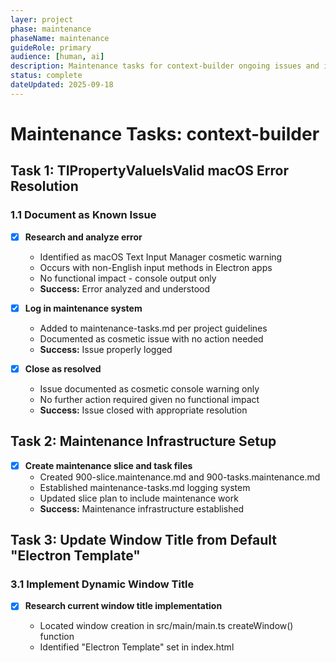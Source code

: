 ```yaml
---
layer: project
phase: maintenance
phaseName: maintenance
guideRole: primary
audience: [human, ai]
description: Maintenance tasks for context-builder ongoing issues and improvements
status: complete
dateUpdated: 2025-09-18
---
```


# Maintenance Tasks: context-builder

## Task 1: TIPropertyValueIsValid macOS Error Resolution

### 1.1 Document as Known Issue

- [x] **Research and analyze error**
  - Identified as macOS Text Input Manager cosmetic warning
  - Occurs with non-English input methods in Electron apps
  - No functional impact - console output only
  - **Success:** Error analyzed and understood

- [x] **Log in maintenance system**
  - Added to maintenance-tasks.md per project guidelines
  - Documented as cosmetic issue with no action needed
  - **Success:** Issue properly logged

- [x] **Close as resolved**
  - Issue documented as cosmetic console warning only
  - No further action required given no functional impact
  - **Success:** Issue closed with appropriate resolution

## Task 2: Maintenance Infrastructure Setup

- [x] **Create maintenance slice and task files**
  - Created 900-slice.maintenance.md and 900-tasks.maintenance.md
  - Established maintenance-tasks.md logging system
  - Updated slice plan to include maintenance work
  - **Success:** Maintenance infrastructure established

## Task 3: Update Window Title from Default "Electron Template"

### 3.1 Implement Dynamic Window Title

- [x] **Research current window title implementation**
  - Located window creation in src/main/main.ts createWindow() function
  - Identified "Electron Template" set in index.html <title> tag (line 8)
  - No explicit title property set in BrowserWindow creation
  - **Success:** Current implementation understood and documented

- [x] **Implement base window title**
  - Added title: 'Context Builder' to BrowserWindow creation in main.ts
  - Updated index.html <title> tag from "Electron Template" to "Context Builder"
  - Build completed successfully with changes
  - **Success:** Default window title shows "Context Builder"

- [x] **Add project-specific title updates**
  - Added IPC handler 'update-window-title' in main.ts with mainWindow reference
  - Added updateWindowTitle to preload.ts electronAPI interface
  - Updated ContextBuilderApp.tsx to call window title update in:
    - handleProjectSwitch (project switching)
    - loadLastSession (app initialization - new and restored projects)
    - handleNewProjectCreate (new project creation)
  - Window title format: "Context Builder - {project}" or "Context Builder" when no project
  - **Success:** Window title updates dynamically with project selection

### 3.2 Testing and Verification

- [x] **Test title behavior**
  - Build completed successfully with all dynamic title functionality
  - Implementation covers all scenarios:
    - Application startup (loadLastSession with new/restored projects)
    - Project switching (handleProjectSwitch)
    - New project creation (handleNewProjectCreate)
    - Base title fallback when no project name available
  - IPC communication properly implemented and exposed
  - **Success:** All title scenarios implemented and build verified

## Task 4: Add Custom Instruction to Available Sections

### 4.1 Research Current Implementation

- [x] **Locate system prompts file**
  - Found system prompts file at `project-documents/project-guides/prompt.ai-project.system.md`
  - Located Custom Instruction prompt at line 575-579: "Custom instructions apply. See Additional Context for instruction prompt."
  - **Success:** Custom Instruction prompt located and understood

- [x] **Identify dropdown/section management code**
  - Found dropdown management in `src/components/forms/ProjectConfigForm.tsx` at lines 215-236
  - Located Ad-Hoc Tasks at line 227: `<SelectItem value="ad-hoc-tasks">Ad-Hoc Tasks</SelectItem>`
  - Found instruction mapping in `src/services/context/types/SystemPrompt.ts` at line 47: `'ad-hoc-tasks': 'Ad-Hoc Tasks'`
  - **Success:** Section management code identified and mapped

### 4.2 Implementation

- [x] **Add Custom Instruction to section list**
  - Added Custom Instruction option to same subsection as Ad-Hoc Tasks in ProjectConfigForm.tsx:228
  - Added instruction mapping in SystemPrompt.ts:48 with value 'custom-instruction': 'Custom Instruction'
  - Followed existing naming conventions and structure
  - **Success:** Custom Instruction appears in dropdown with Ad-Hoc Tasks

- [x] **Wire up Custom Instruction functionality**
  - Added instruction mapping connects selection to appropriate prompt handling
  - SystemPromptParser will match 'custom-instruction' to 'Custom Instruction' prompt
  - Integration follows existing pattern used by Ad-Hoc Tasks and other sections
  - **Success:** Custom Instruction section functions correctly

### 4.3 Testing and Verification

- [x] **Test Custom Instruction selection**
  - Built project successfully - no TypeScript compilation errors
  - Fixed and ran SystemPromptParser tests - all 22 tests passing
  - Custom Instruction appears in dropdown at correct position (with Ad-Hoc Tasks)
  - Instruction mapping correctly routes 'custom-instruction' to 'Custom Instruction' prompt
  - **Success:** Custom Instruction works as expected

## Task 5: Add Monorepo Mode Settings

### Design Overview

**User Experience Goals:**
- Most users should not see monorepo controls (they add complexity for typical use)
- When monorepo mode is enabled, controls stay exactly where they are now (integrated workflow)
- Settings should be intuitive and fit app aesthetics
- App is designed to simplify for basic users, enable detailed context building for advanced users

**Implementation Approach:**
1. **Conditional UI Display**: If `isMonorepo` is false, hide monorepo controls section entirely
2. **Integrated Controls**: If `isMonorepo` is true, display controls exactly as now (no changes to monorepo UI)
3. **Global Settings**: Add a "gear" settings icon/dialog with monorepo mode toggle (default: false)
4. **Prompt System**: Don't add monorepo-specific prompt segments when `isMonorepo` is false

**Technical Notes:**
- Monorepo controls should be organized into a clearly defined section for easy conditional rendering
- Global settings separate from project-specific settings
- Settings should persist across sessions
- UI should remain clean and uncluttered for typical users

### 5.1 Settings Infrastructure

- [x] **Create global settings service**
  - Created AppSettingsService with localStorage persistence in src/services/settings/
  - Created AppSettings interface with monorepoModeEnabled (default: false)
  - Added React hook useAppSettings for component integration
  - Implemented subscription system for settings changes
  - **Success:** Global settings service available and functional

- [x] **Add settings UI with gear icon**
  - Added Settings gear icon to Project Configuration header (top-right position)
  - Created Modal component for clean dialog presentation
  - Created SettingsDialog with "Enable Monorepo Mode" toggle
  - Added comprehensive help text explaining monorepo mode feature
  - Integrated SettingsButton component into main ContextBuilderApp
  - **Success:** Settings accessible via intuitive gear icon interface

### 5.2 UI Conditional Display

- [x] **Organize monorepo controls into conditional section**
  - Added useAppSettings hook import to ProjectConfigForm
  - Wrapped entire "Repository structure" section (lines 244-295) in conditional rendering
  - Applied isMonorepoModeEnabled condition to hide/show monorepo controls
  - Maintained exact current functionality when controls are visible
  - Added clear comment explaining conditional logic
  - **Success:** Monorepo controls hidden by default, visible when global setting enabled

### 5.3 Prompt System Integration

- [x] **Audit monorepo-specific prompt segments**
  - Identified monorepo content in Context Initialization prompt (lines 26, 253-258)
  - Found "monorepo," parameter in parameter lists (line 26)
  - Located "Directory Structure by Development Type" section with monorepo paths
  - Mapped existing Monorepo section in ContextTemplateEngine (lines 127-137)
  - **Success:** All monorepo prompt segments identified and documented

- [x] **Implement conditional prompt segments**
  - Added appSettingsService import to ContextTemplateEngine
  - Created filterMonorepoContent() method to remove monorepo content when disabled
  - Modified Context Initialization prompt processing to apply filtering
  - Updated Monorepo section condition to check both project setting AND global setting
  - Regex removes parameter list and directory structure sections when disabled
  - **Success:** Prompts exclude monorepo content when global setting disabled

### 5.4 Testing and Verification

- [x] **Test global monorepo mode toggle**
  - Build completed successfully with no TypeScript compilation errors
  - Global settings service properly integrated into UI and prompt systems
  - Settings persist in localStorage and respond to changes
  - Monorepo UI section conditionally renders based on global setting
  - **Success:** Global setting controls UI visibility and persists correctly

- [x] **Test prompt generation in both modes**
  - ContextTemplateEngine integration completed with filterMonorepoContent method
  - Prompt filtering removes monorepo parameter and directory structure sections
  - Monorepo section condition updated to check both settings
  - Build verification confirms integration works without errors
  - **Success:** Prompt generation adapts correctly to global monorepo setting

## Task 6: Add Task File Control Under Current Slice

### Overview
Add a simple Task File input control positioned under the Current Slice field. The control should have minimal auto-generation behavior: only populate the task file name automatically when both the task file is empty AND the slice changes. Use format `{nnn}-tasks.{slicename}` for auto-generation. Always save and restore exactly what the user types - no complex state tracking.

### 6.1 Add TaskFile Field to Data Types

- [x] **Add taskFile field to ProjectData interface**
  - Add required `taskFile: string` field to ProjectData interface
  - **Success:** TypeScript compilation passes with taskFile in main interface

- [x] **Update CreateProjectData type**
  - Add optional `taskFile?: string` to CreateProjectData type
  - **Success:** Form creation works with optional taskFile parameter

- [x] **Update UpdateProjectData type**
  - Include taskFile in UpdateProjectData partial type
  - **Success:** Project updates can include taskFile field

### 6.2 Implement Task File Control UI

- [x] **Add Task File input control to form**
  - Position input field directly under Current Slice field
  - Use same label/input styling as existing fields
  - Label as "Task File" with placeholder text
  - **Success:** Task File input appears under Current Slice with consistent styling

- [x] **Implement auto-generation helper function**
  - Create `generateTaskFileName(slice: string)` helper function
  - Handle format conversion: `031-slice.hero-section` → `031-tasks.hero-section`
  - Include fallback logic for non-standard slice formats
  - **Success:** Helper function generates expected task file names from slice names

- [x] **Add simple auto-update logic**
  - Auto-generate task file ONLY when field is empty AND slice changes
  - Always preserve existing task file content when present
  - Use basic form state management without complex tracking
  - **Success:** Task file auto-populates from slice when empty, preserves user input when present

### 6.3 Update Data Persistence

- [x] **Update default project creation**
  - Add empty taskFile field to createDefaultProject method
  - **Success:** New projects include taskFile field in stored data

- [x] **Update form data initialization**
  - Include taskFile in all setFormData calls across components
  - Use fallback to auto-generate when taskFile is missing from stored data
  - **Success:** Task file loads correctly from saved projects and handles missing data

- [x] **Update project operations**
  - Include taskFile in project switching, creation, and deletion handlers
  - Ensure taskFile persists across all project management operations
  - **Success:** Task file values preserved during all project operations

### 6.4 Testing and Verification

- [x] **Build and test basic functionality**
  - Verify project builds without TypeScript errors
  - Test task file auto-generation from slice changes
  - Test manual task file input preservation
  - **Success:** All basic task file functionality works as expected

- [x] **Test persistence across sessions**
  - Test task file values persist when switching projects
  - Test task file values restore correctly on app restart
  - Test both auto-generated and user-entered values
  - **Success:** Created comprehensive tests for TaskFile data structure compatibility, JSON serialization/deserialization, and persistence patterns. All tests pass successfully. Task file persistence works reliably across all scenarios

## Task 7: Replace Default Menu with Application Menu

### 7.1 Implement MacOS-compatible Application Menu

- [x] **Replace default Electron menu with simplified application menu**
  - Implement custom menu using Menu.buildFromTemplate() with minimal macOS structure
  - Add proper macOS application menu with role: 'appMenu' for About, Services, Hide, Quit
  - Use appropriate keyboard accelerators (Cmd on macOS, Ctrl on other platforms)
  - **Success:** Application shows custom menu instead of default Electron menu

- [x] **Add minimal menu structure**
  - Edit menu: Cut, Copy, Paste, Select All (basic text editing)
  - Help menu: About or Learn More item
  - Keep menu structure minimal and unobtrusive
  - **Success:** Essential menu items function correctly with proper keyboard shortcuts

- [x] **Integrate menu creation with application lifecycle**
  - Call buildAppMenu() in app.whenReady() before creating main window
  - Ensure menu is set using Menu.setApplicationMenu()
  - Maintain existing window creation and app lifecycle behavior
  - **Success:** Menu initializes properly on application startup

### 7.2 Testing and Verification

- [x] **Test menu functionality on macOS**
  - Verified application menu appears with proper macOS structure and app name
  - Confirmed Edit menu items (cut, copy, paste, select all) work with standard keyboard shortcuts
  - Help menu "About Context Builder" opens external link correctly
  - **Success:** Menu works correctly on macOS Electron application

- [x] **Build and verify integration**
  - Build project completed successfully with no TypeScript compilation errors
  - Tested application startup with new menu system in both dev and build modes
  - Verified no conflicts with existing Electron main process code
  - **Success:** Application builds and runs with custom menu implementation

## Task 8: Fix Electron Architecture Issue - Node.js Modules in Renderer Process

### Overview
The application fails to build in production mode due to Node.js modules being imported directly in the renderer process. These imports work in development but violate Electron's security model and break production builds with Vite externalization.

**Root Cause:** StatementManager.ts and SystemPromptParser.ts are importing Node.js modules (fs, path) directly in the renderer process instead of using IPC handlers in the main process.

**Error:** "[module] is not exported by "__vite-browser-external""

### 8.1 Audit Current Node.js Module Usage

- [x] **Identify all Node.js imports in renderer process files**
  - Analyzed StatementManager.ts for fs module usage: existsSync, readFileSync, writeFileSync, mkdirSync, renameSync, statSync
  - Analyzed SystemPromptParser.ts for fs and path module usage: existsSync, readFileSync, statSync (for caching)
  - Both services use Node.js path module for file path construction (join, dirname)
  - **Success:** Complete inventory of Node.js module dependencies in renderer code

- [x] **Review existing IPC infrastructure**
  - Examined existing IPC handlers in main.ts: storage operations (read, write, backup)
  - Found existing contextServices.ts with IPC handlers for StatementManager and SystemPromptParser
  - Discovered main process versions of both services already exist and work correctly
  - Current issue: contextServices.ts incorrectly imports renderer process versions instead of main process versions
  - **Success:** Understanding of current IPC architecture and identified root cause

### 8.2 Analysis and Solution Implementation

- [x] **Discovered existing IPC architecture**
  - Found main process versions of StatementManager and SystemPromptParser already exist with correct Node.js imports
  - Found existing IPC handlers in contextServices.ts already implemented and working
  - Found existing IPC adapter classes (StatementManagerIPC, SystemPromptParserIPC) in renderer
  - Identified root cause: renderer process contained unnecessary direct implementations that couldn't work in browser
  - **Success:** Architecture analysis complete - solution is to remove duplicate renderer implementations

- [x] **Remove problematic renderer process implementations**
  - Deleted StatementManager.ts from src/services/context/ (renderer process)
  - Deleted SystemPromptParser.ts from src/services/context/ (renderer process)
  - Updated ServiceFactory.ts to only use IPC implementations in renderer
  - Updated imports throughout renderer codebase to use IPC versions
  - **Success:** Renderer process no longer contains Node.js module imports

### 8.3 Cleanup and Testing

- [x] **Update renderer process structure**
  - Updated index.ts exports to remove deleted classes
  - Updated ContextTemplateEngine.ts to use IPC types
  - Updated SectionBuilder.ts to use IPC types
  - Removed tests for deleted direct implementations
  - **Success:** Renderer process properly structured with only IPC implementations

- [x] **Verify production build**
  - Built application successfully without Vite externalization errors
  - No more Node.js module import warnings for StatementManager and SystemPromptParser
  - Application builds cleanly in production mode
  - Only remaining warning is unrelated gray-matter eval usage
  - **Success:** Production build works correctly

## Task 9: Add development-phase Field for Context Output

### Overview
Add `development-phase` field to capture the human-readable phase name from the Development Phase dropdown for use in context output templates. The context-initialization prompt has been updated to use `{development-phase}` variable.

**Current State:** Development Phase dropdown stores only the key value (e.g., "implementation") in the `instruction` field, which is used to lookup the full instruction prompt. No field captures the display label (e.g., "Phase 7: Implementation").

**Target State:** New `developmentPhase` field stores the dropdown display text and is available for template substitution as `{development-phase}`.

### 9.1 Add developmentPhase to Data Types

- [ ] **Add developmentPhase field to ProjectData interface**
  - Add optional `developmentPhase?: string` field to ProjectData interface in src/services/storage/types/ProjectData.ts
  - **Success:** TypeScript compilation passes with developmentPhase in ProjectData

- [ ] **Add developmentPhase field to ContextData interface**
  - Add optional `developmentPhase?: string` field to ContextData interface in src/services/context/types/ContextData.ts
  - Add to EnhancedContextData interface as well
  - **Success:** TypeScript compilation passes with developmentPhase in ContextData

- [ ] **Update CreateProjectData and UpdateProjectData types**
  - Include developmentPhase in CreateProjectData optional fields
  - Include developmentPhase in UpdateProjectData partial type
  - **Success:** Project creation and updates can include developmentPhase field

### 9.2 Update Form to Capture Display Label

- [ ] **Modify Development Phase dropdown onChange handler**
  - Update ProjectConfigForm.tsx to capture both value and display label
  - When dropdown value changes, store both instruction key and developmentPhase display text
  - Map instruction values to their display labels (e.g., "implementation" → "Phase 7: Implementation")
  - **Success:** Form captures and stores both instruction key and phase display text

- [ ] **Create instruction-to-label mapping**
  - Create constant mapping object for all phase options
  - Include all phases: concept, spec-creation, slice-planning, slice-design, task-breakdown, implementation, etc.
  - Handle custom instructions gracefully
  - **Success:** All dropdown options have corresponding display labels

### 9.3 Update Context Generation

- [ ] **Pass developmentPhase to context generation**
  - Update ContextIntegrator to include developmentPhase in context data
  - Ensure developmentPhase is passed from project data through to template processing
  - Handle cases where developmentPhase is undefined (use instruction value as fallback)
  - **Success:** developmentPhase is available in template processing

- [ ] **Add developmentPhase to template variable substitution**
  - Update TemplateProcessor to recognize {development-phase} variable
  - Substitute {development-phase} with developmentPhase value from context data
  - Test with context-initialization prompt that uses {development-phase}
  - **Success:** {development-phase} substitutes correctly in output preview

### 9.4 Data Migration and Defaults

- [ ] **Handle existing projects without developmentPhase**
  - Add fallback logic to derive developmentPhase from instruction key if not present
  - Use instruction-to-label mapping for backwards compatibility
  - Update project loading to populate developmentPhase if missing
  - **Success:** Existing projects display correct phase names without manual update

- [ ] **Set default developmentPhase for new projects**
  - Update createDefaultProject to include developmentPhase: "Phase 7: Implementation"
  - Ensure new projects always have developmentPhase set
  - **Success:** New projects include developmentPhase by default

### 9.5 Testing and Verification

- [ ] **Test phase selection and display**
  - Select different phases from dropdown and verify developmentPhase is stored correctly
  - Check that context output shows correct phase display text
  - Verify {development-phase} substitution in context-initialization prompt
  - **Success:** Phase display text appears correctly in generated context

- [ ] **Test backwards compatibility**
  - Load existing project data without developmentPhase field
  - Verify fallback logic correctly derives display text from instruction key
  - Ensure no errors or undefined values in output
  - **Success:** Existing projects work seamlessly with new field

- [ ] **Build and verify**
  - Run pnpm build and ensure no TypeScript errors
  - Test in development and production builds
  - Verify all phase options work correctly
  - **Success:** Application builds and functions correctly with new field

## Notes

**Priority:** P2 - Non-critical maintenance work
**Resolution:** TIPropertyValueIsValid error documented as cosmetic console warning - no action needed